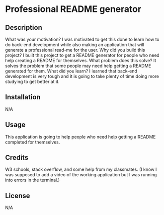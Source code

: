 # Professional README generator
## Description

What was your motivation? I was motivated to get this done to learn how to do back-end development while also making an application that will generate a professional read-me for the user.
Why did you build this project? I built this project to get a README generator for people who need help creating a README for themselves.
What problem does this solve? It solves the problem that some people may need help getting a README generated for them.
What did you learn? I learned that back-end development is very tough and it is going to take plenty of time doing more studying to get better at it.

## Installation

N/A

## Usage

This application is going to help people who need help getting a README completed for themselves.

## Credits

W3 schools, stack overflow, and some help from my classmates.
(I know I was supposed to add a video of the working application but I was running into errors in the terminal.)

## License

N/A
